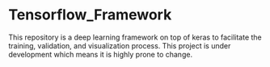 # Tensorflow_Framework
This repository is a deep learning framework on top of keras to facilitate the training, validation, and visualization process. 
This project is under development which means it is highly prone to change. 
